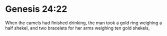 # Genesis 24:22

When the camels had finished drinking, the man took a gold ring weighing a half shekel, and two bracelets for her arms weighing ten gold shekels,
